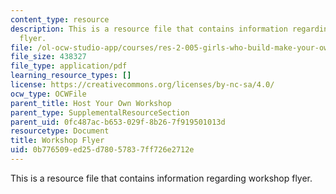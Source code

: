 ```yaml
---
content_type: resource
description: This is a resource file that contains information regarding workshop
  flyer.
file: /ol-ocw-studio-app/courses/res-2-005-girls-who-build-make-your-own-wearables-workshop-spring-2015/0b776509ed25d78057837ff726e2712e_MITRES_2_005S15_Wear.pdf
file_size: 438327
file_type: application/pdf
learning_resource_types: []
license: https://creativecommons.org/licenses/by-nc-sa/4.0/
ocw_type: OCWFile
parent_title: Host Your Own Workshop
parent_type: SupplementalResourceSection
parent_uid: 0fc487ac-b653-029f-8b26-7f919501013d
resourcetype: Document
title: Workshop Flyer
uid: 0b776509-ed25-d780-5783-7ff726e2712e
---
```

This is a resource file that contains information regarding workshop flyer.
